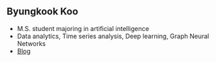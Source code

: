 ## Byungkook Koo

* M.S. student majoring in artificial intelligence
* Data analytics, Time series analysis, Deep learning, Graph Neural Networks
* [Blog](https://byungkookkoo.github.io/)
